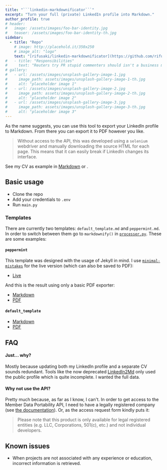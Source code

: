 ```yaml
---
title: "```linkedin-markdownificator```"
excerpt: "Turn your full (private) LinkedIn profile into Markdown."
author_profile: true
# header:
#   image: /assets/images/foo-bar-identity.jpg
#   teaser: /assets/images/foo-bar-identity-th.jpg
sidebar:
  - title: "Repo"
    # image: http://placehold.it/350x250
    # image_alt: "logo"
    text: "[rifusaki/linkedin-markdownificator](https://github.com/rifusaki/linkedin-markdownificator)"
#   - title: "Responsibilities"
#     text: "Reuters try PR stupid commenters should isn't a business model"
# gallery:
#   - url: /assets/images/unsplash-gallery-image-1.jpg
#     image_path: assets/images/unsplash-gallery-image-1-th.jpg
#     alt: "placeholder image 1"
#   - url: /assets/images/unsplash-gallery-image-2.jpg
#     image_path: assets/images/unsplash-gallery-image-2-th.jpg
#     alt: "placeholder image 2"
#   - url: /assets/images/unsplash-gallery-image-3.jpg
#     image_path: assets/images/unsplash-gallery-image-3-th.jpg
#     alt: "placeholder image 3"
---
```


As the name suggests, you can use this tool to export your LinkedIn profile to Markdown. From there you can export it to PDF however you like.

> Without access to the API, this was developed using a ```selenium``` webdriver and manually downloading the source HTML for each page. This means that it can easily break if LinkedIn changes its interface.

See my CV as example in [Markdown](https://github.com/rifusaki/linkedin-markdownificator/blob/main/examples/example-default.md) or .

## Basic usage
- Clone the repo
- Add your credentials to ```.env```
- Run ```main.py```

### Templates
There are currently two templates: ```default_template.md``` and ```peppermint.md```. In order to switch between them go to ```markdownify()``` in [```processer.py```](https://github.com/rifusaki/linkedin-markdownificator/blob/main/utils/processer.py). These are some examples:

#### ```peppermint```
This template was designed with the usage of Jekyll in mind. I use [```minimal-mistakes```](https://github.com/mmistakes/minimal-mistakes) for the live version (which can also be saved to PDF):
- [Live](https://rifusaki.co/CV/)

And this is the result using only a basic PDF exporter:
- [Markdown](https://github.com/rifusaki/linkedin-markdownificator/blob/main/examples/example-peppermint.md)
- [PDF](https://github.com/rifusaki/linkedin-markdownificator/blob/main/examples/example-peppermint.pdf)

#### ```default_template```
- [Markdown](https://github.com/rifusaki/linkedin-markdownificator/blob/main/examples/example-default.md)
- [PDF](https://github.com/rifusaki/linkedin-markdownificator/blob/main/examples/example-default.pdf)

## FAQ
#### Just... why?
Mostly because updating both my LinkedIn profile and a separate CV sounds redundant. Tools like the now deprecated [LinkedIn2Md](https://github.com/fkztw/linkedin2md) only used the public profile which is quite incomplete. I wanted the full data.

#### Why not use the API?
Pretty much because, as far as I know, I can't. In order to get access to the Member Data Portability API, I need to have a legally registered company (see [the documentation](https://learn.microsoft.com/en-us/linkedin/dma/member-data-portability/member-data-portability-3rd-party/)). Or, as the access request form kindly puts it:

>  Please note that this product is only available for legal registered entities (e.g. LLC, Corporations, 501(c), etc.) and not individual developers.

## Known issues
- When projects are not associated with any experience or education, incorrect information is retrieved.


<!-- {% include gallery caption="This is a sample gallery to go along with this case study." %} -->